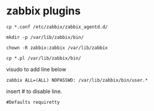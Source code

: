 zabbix plugins
===

`cp *.conf /etc/zabbix/zabbix_agentd.d/`

`mkdir -p /var/lib/zabbix/bin/`

`chown -R zabbix:zabbix /var/lib/zabbix`

`cp *.pl /var/lib/zabbix/bin/`

visudo to add line below

`zabbix ALL=(ALL) NOPASSWD: /var/lib/zabbix/bin/user.*`

insert # to disable line.

`#Defaults requiretty`
